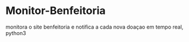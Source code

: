 # Monitor-Benfeitoria
monitora o site benfeitoria e notifica a cada nova doaçao em tempo real, python3
